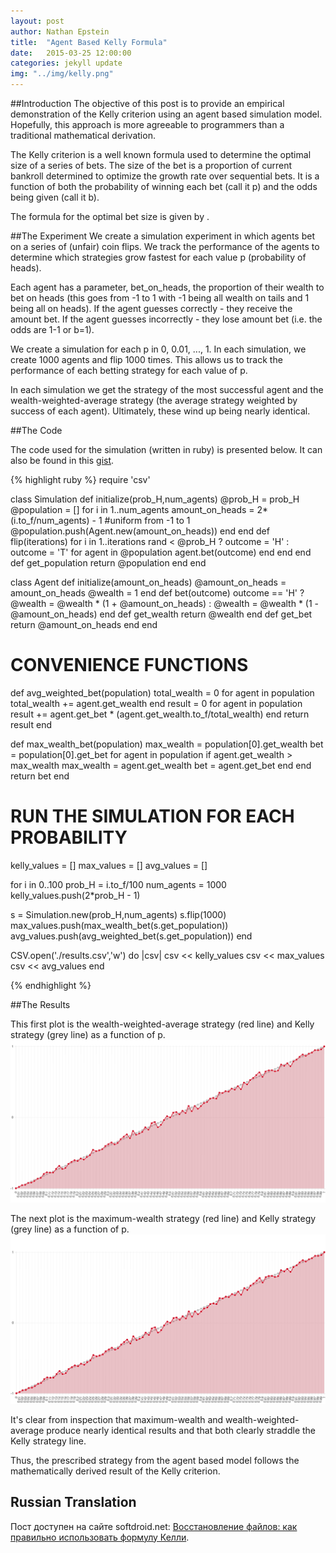 ```yaml
---
layout: post
author: Nathan Epstein
title:  "Agent Based Kelly Formula"
date:   2015-03-25 12:00:00
categories: jekyll update
img: "../img/kelly.png"
---
```

##Introduction
The objective of this post is to provide an empirical demonstration of the Kelly criterion using an agent based simulation model. Hopefully, this approach is more agreeable to programmers than a traditional mathematical derivation.

The Kelly criterion is a well known formula used to determine the optimal size of a series of bets. The size of the bet is a proportion of current bankroll determined to optimize the growth rate over sequential bets. It is a function of both the probability of winning each bet (call it p) and the odds being given (call it b).

The formula for the optimal bet size is given by <span class='eqtn' id='kelly'></span>.

<script type="text/javascript">
  var kelly = '{p(b + 1) - 1 \\over b}'
  var html = $.parseHTML(katex.renderToString(kelly));
  $('#kelly').append(html);
</script>

##The Experiment
We create a simulation experiment in which agents bet on a series of (unfair) coin flips. We track the performance of the agents to determine which strategies grow fastest for each value p (probability of heads).

Each agent has a parameter, bet_on_heads, the proportion of their wealth to bet on heads (this goes from -1 to 1 with -1 being all wealth on tails and 1 being all on heads). If the agent guesses correctly - they receive the amount bet. If the agent guesses incorrectly - they lose amount bet (i.e. the odds are 1-1 or b=1).

We create a simulation for each p in 0, 0.01, ..., 1. In each simulation, we create 1000 agents and flip 1000 times. This allows us to track the performance of each betting strategy for each value of p.

In each simulation we get the strategy of the most successful agent and the wealth-weighted-average strategy (the average strategy weighted by success of each agent). Ultimately, these wind up being nearly identical.

##The Code

The code used for the simulation (written in ruby) is presented below. It can also be found in this <a href="https://gist.github.com/NathanEpstein/35732bcf1cae1a1d42f5">gist</a>.

{% highlight ruby %}
require 'csv'

class Simulation
  def initialize(prob_H,num_agents)
    @prob_H = prob_H
    @population = []
    for i in 1..num_agents
      amount_on_heads = 2*(i.to_f/num_agents) - 1 #uniform from -1 to 1
      @population.push(Agent.new(amount_on_heads))
    end
  end
  def flip(iterations)
    for i in 1..iterations
      rand < @prob_H ? outcome = 'H' : outcome = 'T'
      for agent in @population
        agent.bet(outcome)
      end
    end
  end
  def get_population
    return @population
  end
end

class Agent
  def initialize(amount_on_heads)
    @amount_on_heads = amount_on_heads
    @wealth = 1
  end
  def bet(outcome)
    outcome == 'H' ? @wealth = @wealth * (1 + @amount_on_heads) : @wealth = @wealth * (1 - @amount_on_heads)
  end
  def get_wealth
    return @wealth
  end
  def get_bet
    return @amount_on_heads
  end
end


# CONVENIENCE FUNCTIONS
def avg_weighted_bet(population)
  total_wealth = 0
  for agent in population
    total_wealth += agent.get_wealth
  end
  result = 0
  for agent in population
    result += agent.get_bet * (agent.get_wealth.to_f/total_wealth)
  end
  return result
end

def max_wealth_bet(population)
  max_wealth = population[0].get_wealth
  bet = population[0].get_bet
  for agent in population
    if agent.get_wealth > max_wealth
      max_wealth = agent.get_wealth
      bet = agent.get_bet
    end
  end
  return bet
end

# RUN THE SIMULATION FOR EACH PROBABILITY
kelly_values = []
max_values = []
avg_values = []

for i in 0..100
  prob_H = i.to_f/100
  num_agents = 1000
  kelly_values.push(2*prob_H - 1)

  s = Simulation.new(prob_H,num_agents)
  s.flip(1000)
  max_values.push(max_wealth_bet(s.get_population))
  avg_values.push(avg_weighted_bet(s.get_population))
end

CSV.open('./results.csv','w') do |csv|
  csv << kelly_values
  csv << max_values
  csv << avg_values
end

{% endhighlight %}


##The Results

This first plot is the wealth-weighted-average strategy (red line) and Kelly strategy (grey line) as a function of p.
<img src="/../img/kelly_avg.png">

The next plot is the maximum-wealth strategy (red line) and Kelly strategy (grey line) as a function of p.
<img src="/../img/kelly_max.png">

It's clear from inspection that maximum-wealth and wealth-weighted-average produce nearly identical results and that both clearly straddle the Kelly strategy line.

Thus, the prescribed strategy from the agent based model follows the mathematically derived result of the Kelly criterion.

## Russian Translation

Пост доступен на сайте softdroid.net: <a href="http://softdroid.net/agent-based-kelly-formula-ru">Восстановление файлов: как правильно использовать формулу Келли</a>.
